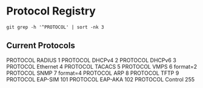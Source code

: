 # Protocol Registry

	git grep -h '^PROTOCOL' | sort -nk 3

## Current Protocols

PROTOCOL	RADIUS		1
PROTOCOL	DHCPv4		2
PROTOCOL	DHCPv6		3
PROTOCOL	Ethernet	4
PROTOCOL	TACACS		5
PROTOCOL	VMPS		6	format=2
PROTOCOL	SNMP		7	format=4
PROTOCOL	ARP		8
PROTOCOL	TFTP		9
PROTOCOL	EAP-SIM		101
PROTOCOL	EAP-AKA		102
PROTOCOL	Control		255
